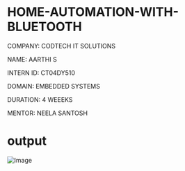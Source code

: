 # HOME-AUTOMATION-WITH-BLUETOOTH

COMPANY: CODTECH IT SOLUTIONS

NAME: AARTHI S

INTERN ID: CT04DY510

DOMAIN: EMBEDDED SYSTEMS 

DURATION: 4 WEEEKS

MENTOR: NEELA SANTOSH

# output

![Image](https://github.com/user-attachments/assets/54a5dc11-795d-48cd-b2ae-385d35c195d4)
